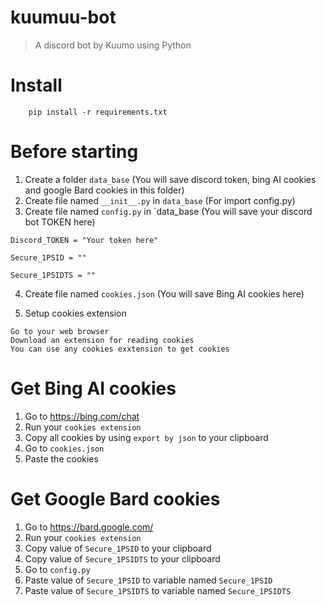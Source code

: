 # kuumuu-bot

> A discord bot by Kuumo using Python

# Install

```
    pip install -r requirements.txt
```

# Before starting

1. Create a folder `data_base` (You will save discord token, bing AI cookies and google Bard cookies in this folder)
2. Create file named `__init__.py` in `data_base` (For import config.py)
3. Create file named `config.py` in `data_base (You will save your discord bot TOKEN here)
```
Discord_TOKEN = "Your token here"

Secure_1PSID = ""

Secure_1PSIDTS = ""
```
4. Create file named `cookies.json` (You will save Bing AI cookies here)

5. Setup cookies extension
```
Go to your web browser
Download an extension for reading cookies
You can use any cookies exxtension to get cookies
```

# Get Bing AI cookies

1. Go to https://bing.com/chat
2. Run your `cookies extension`
3. Copy all cookies by using `export by json` to your clipboard
4. Go to `cookies.json`
5. Paste the cookies

# Get Google Bard cookies

1. Go to https://bard.google.com/
2. Run your `cookies extension`
3. Copy value of `Secure_1PSID` to your clipboard
4. Copy value of `Secure_1PSIDTS` to your clipboard
5. Go to `config.py`
6. Paste value of `Secure_1PSID` to variable named `Secure_1PSID`
7. Paste value of `Secure_1PSIDTS` to variable named `Secure_1PSIDTS`
